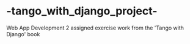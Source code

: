 # -tango_with_django_project-
Web App Development 2 assigned exercise work from the 'Tango with Django' book
